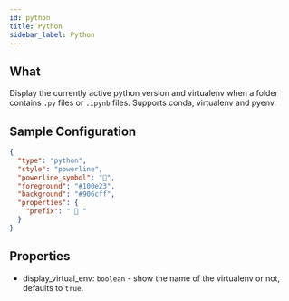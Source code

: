 ```yaml
---
id: python
title: Python
sidebar_label: Python
---
```


## What

Display the currently active python version and virtualenv when a folder contains `.py` files or `.ipynb` files.
Supports conda, virtualenv and pyenv.

## Sample Configuration

```json
{
  "type": "python",
  "style": "powerline",
  "powerline_symbol": "",
  "foreground": "#100e23",
  "background": "#906cff",
  "properties": {
    "prefix": "  "
  }
}
```

## Properties

- display_virtual_env: `boolean` - show the name of the virtualenv or not, defaults to `true`.
